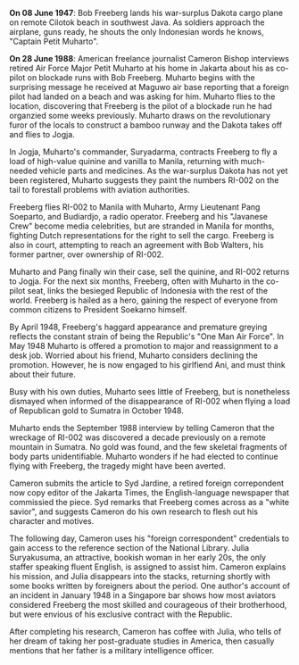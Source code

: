 **On 08 June 1947**:  Bob Freeberg lands his war-surplus Dakota cargo plane on remote Cilotok beach in southwest  Java. As soldiers approach the airplane, guns ready, he shouts  the only Indonesian words he knows, "Captain Petit Muharto".

**On 28 June 1988**:  American freelance journalist Cameron Bishop interviews retired Air Force Major Petit Muharto at his home in Jakarta about his as co-pilot on blockade runs with Bob Freeberg. Muharto begins with the surprising message he received at Maguwo air base reporting that a foreign pilot had landed on a beach and was asking for him. Muharto flies to the location, discovering that Freeberg is the pilot of a blockade run he had organzied some weeks previously. Muharto draws on the revolutionary furor of the locals to construct a bamboo runway and the Dakota takes off and flies to Jogja. 

In Jogja, Muharto's commander, Suryadarma, contracts Freeberg to fly a load of high-value quinine and vanilla to Manila, returning with much-needed vehicle parts and medicines. As the war-surplus Dakota has not yet been registered, Muharto suggests they paint the numbers RI-002 on the tail to forestall problems with aviation authorities. 

Freeberg flies RI-002 to Manila with Muharto, Army Lieutenant Pang Soeparto, and Budiardjo, a radio operator. Freeberg and his "Javanese Crew" become media celebrities, but are stranded in Manila for months, fighting Dutch representations for the right to sell the cargo. Freeberg is also in court, attempting to reach an agreement with Bob Walters, his former partner, over ownership of RI-002. 

Muharto and Pang finally win their case, sell the quinine, and RI-002 returns to Jogja. For the next six months, Freeberg, often with Muharto in the co-pilot seat, links the besieged Republic of Indonesia with the rest of the world. Freeberg is hailed as a hero, gaining the respect of everyone from common citizens to President Soekarno himself. 

By April 1948, Freeberg's haggard appearance and premature greying reflects the constant strain of being the Republic's "One Man Air Force". In May 1948 Muharto is offered a promotion to major and reassignment to a desk job. Worried about his friend, Muharto considers declining the promotion. However, he is now engaged to his girlfiend Ani, and must think about their future. 

Busy with his own duties, Muharto sees little of Freeberg, but is nonetheless dismayed when informed of the disappearance of RI-002 when flying a load of Republican gold to Sumatra in October 1948. 

Muharto ends the September 1988 interview by telling Cameron that the wreckage of RI-002 was discovered a decade previously on a remote mountain in Sumatra. No gold was found, and the few skeletal fragments of body parts unidentifiable. Muharto wonders if he had elected to continue flying with Freeberg, the tragedy might have been averted.    

Cameron submits the article to Syd Jardine, a retired foreign correpondent now copy editor of the Jakarta Times, the English-language newspaper that commissied the piece. Syd remarks that Freeberg comes across as a "white savior", and suggests Cameron do his own research to flesh out his  character and motives.

The following day, Cameron uses his "foreign correspondent" credentials to gain access to the reference section of the National Library. Julia Suryakusuma, an attractive, bookish woman in her early 20s, the only staffer speaking fluent English, is assigned to assist him. Cameron explains his mission, and Julia disappears into the stacks, returning shortly with some books written by foreigners about the period. One author's account of an incident in January 1948 in a Singapore bar shows how most aviators considered Freeberg the most skilled and courageous of their brotherhood, but were envious of his exclusive contract with the Republic. 

After completing his research, Cameron has coffee with Julia, who tells of her dream of taking her post-graduate studies in America, then casually mentions that her father is a military intelligence officer.

